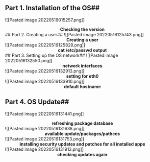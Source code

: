 ## Part 1. Installation of the OS##
![[Pasted image 20220516015257.png]]
<figcaption align = "center"><b>Checking the version</b></figcaption>
## Part 2. Creating a user##
![[Pasted image 20220516125743.png]]
<figcaption align = "center"><b>Creating a user</b></figcaption>
![[Pasted image 20220516125829.png]]<figcaption align = "center"><b>cat /etc/passwd output</b></figcaption>
## Part 3. Setting up the OS network##
![[Pasted image 20220516132550.png]]
<figcaption align = "center"><b>network interfaces</b></figcaption>
![[Pasted image 20220516132913.png]]
<figcaption align = "center"><b>setting for eth0</b></figcaption>
![[Pasted image 20220516133910.png]]
<figcaption align = "center"><b>default hostname</b></figcaption>




## Part 4. OS Update##
![[Pasted image 20220516131441.png]]
<figcaption align = "center"><b>refreshing package database</b></figcaption>
![[Pasted image 20220516131638.png]]
<figcaption align = "center"><b>available update/packages/pathces</b></figcaption>
![[Pasted image 20220516131753.png]]
<figcaption align = "center"><b>installing security updates and patches for all installed apps</b></figcaption>
![[Pasted image 20220516131913.png]]
<figcaption align = "center"><b>checking updates again</b></figcaption>
